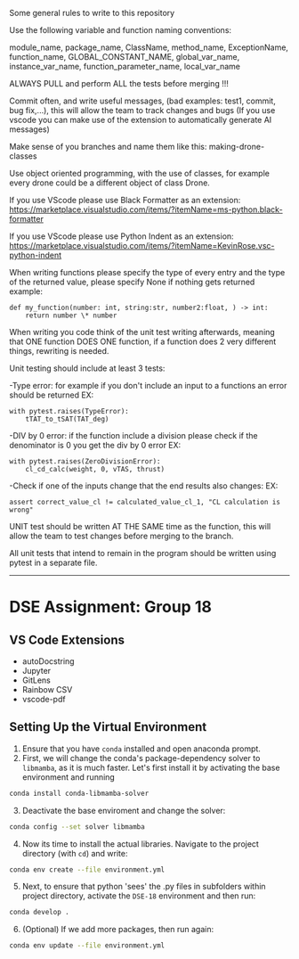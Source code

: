Some general rules to write to this repository

Use the following variable and function naming conventions:

module_name, package_name, ClassName, method_name,
ExceptionName, function_name, GLOBAL_CONSTANT_NAME,
global_var_name, instance_var_name, function_parameter_name,
local_var_name

ALWAYS PULL and perform ALL the tests before merging !!!

Commit often, and write useful messages, (bad examples: test1, commit, bug fix,...), this will allow the team to track changes and bugs
(If you use vscode you can make use of the extension to automatically generate AI messages)

Make sense of you branches and name them like this: making-drone-classes

Use object oriented programming, with the use of classes, for example every drone could be a different object of class Drone.

If you use VScode please use Black Formatter as an extension: https://marketplace.visualstudio.com/items/?itemName=ms-python.black-formatter

If you use VScode please use Python Indent as an extension: https://marketplace.visualstudio.com/items/?itemName=KevinRose.vsc-python-indent

When writing functions please specify the type of every entry and the type of the returned value, please specify None if nothing gets returned
example:

    def my_function(number: int, string:str, number2:float, ) -> int:
        return number \* number

When writing you code think of the unit test writing afterwards, meaning that ONE function DOES ONE function,
if a function does 2 very different things, rewriting is needed.

Unit testing should include at least 3 tests:

-Type error: for example if you don't include an input to a functions an error should be returned
EX:

    with pytest.raises(TypeError):
        tTAT_to_tSAT(TAT_deg)

-DIV by 0 error: if the function include a division please check if the denominator is 0 you get the div by 0 error
EX:

    with pytest.raises(ZeroDivisionError):
        cl_cd_calc(weight, 0, vTAS, thrust)

-Check if one of the inputs change that the end results also changes:
EX:

    assert correct_value_cl != calculated_value_cl_1, "CL calculation is wrong"

UNIT test should be written AT THE SAME time as the function, this will allow the team to test changes before merging to the branch.

All unit tests that intend to remain in the program should be written using pytest in a separate file.


---------------------------------------------------

# DSE Assignment: Group 18

## VS Code Extensions
- autoDocstring
- Jupyter
- GitLens
- Rainbow CSV
- vscode-pdf


## Setting Up the Virtual Environment

1. Ensure that you have `conda` installed and open anaconda prompt.
2. First, we will change the conda's package-dependency solver to `libmamba`, as it is much faster. Let's first install it by activating the base environment and running
```bash
conda install conda-libmamba-solver
```
3. Deactivate the base enviroment and change the solver:
```bash
conda config --set solver libmamba
```
4. Now its time to install the actual libraries. Navigate to the project directory (with `cd`) and write:
```bash
conda env create --file environment.yml
```
5. Next, to ensure that python 'sees' the .py files in subfolders within project directory, activate the `DSE-18` environment and then run:
```bash
conda develop .
```
6. (Optional) If we add more packages, then run again:
```bash
conda env update --file environment.yml
```
